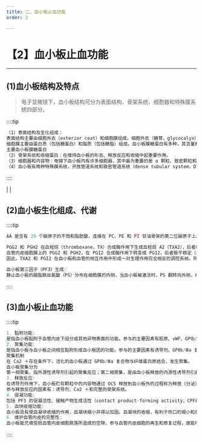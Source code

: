 ```yaml
---
title: 二、血小板止血功能
order: 2

---
```


# 【2】血小板止血功能

<kaodian :text="'血液学检验记忆卡'" />

<!-- ###### 第二十八章 血栓与止血的基本理论

> 临床血液学检验 -->

<beitiX/>

---

## (1)血小板结构及特点

<son :text="'血液学检验记忆卡'" text1="(1)血小板结构及特点" :textOption="[['了解','基础知识','相关专业知识'],['掌握','基础知识','相关专业知识'],['掌握','基础知识','相关专业知识']]" />

> 电子显微镜下，血小板结构可分为表面结构、骨架系统、细胞器和特殊膜系统四部分。

::::tip

```js
（1）表面结构及生化组成：
表面结构主要由细胞外衣（exterior coat）和细胞膜组成。细胞外衣（糖萼，glycocalyx）覆盖于血小板的外表面，主要由糖蛋白（glycoprotein，GP）的糖链部分组成，是许多血小板受体（如 ADP、肾上腺素、胶原、凝血酶等）所在部位。
细胞膜主要由蛋白质（包括糖蛋白）和脂质（包括糖脂）组成。血小板膜糖蛋白有多种，其含量和功能见下表。血小板质膜上还有 Na ＋-K ＋-ATP 酶（钠泵）、 Ca2 ＋-Mg2 ＋-ATP 酶（钙泵）和其他阴离子泵，它们对维持血小板膜内外的离子梯度和平衡起着重要作用。
主要血小板膜糖蛋白
（2）骨架系统和收缩蛋白：在维持血小板的形态、释放反应和收缩中起重要作用。
（3）细胞器和内容物：电镜下血小板内有许多细胞器，其中最为重要的是 α 颗粒、致密颗粒和溶酶体颗粒三种。其中，α 颗粒含量最多，估计每个血小板中约含 100 个。三种颗粒中含有多种物质与血小板功能相关。
（4）血小板有两种特殊膜系统，开放管道系统和致密管道系统（dense tubular system，DTS），分别参与血小板内与血浆中物质交换和花生四烯酸代谢和前列腺素合成。同时是 DTS Ca2 ＋的贮存部位，通过 Ca2 ＋-Mg2 ＋-ATP 酶（钙泵）将血小板胞质中的 Ca2 ＋转送至 DTS 内；同样，Ca2 ＋也可从 DTS 内释放至胞质中，从而调控血小板收缩蛋白收缩活动及血小板释放反应。

```

::::

| <!-- | 名称 | 分子量（kD）                                               | 主要功能 |
| ---- | ---- | ---------------------------------------------------------- |
| GPIa | 160  | 与 GPⅡa 形成复合物，是胶原的受体                           |
| GPIb | 165  | 与 GPⅨ 形成复合物，是 vWF 的受体，参与血小板黏附反应       |
| GPIc | 148  | 与 GPⅡa 形成复合物，是 Fn 的受体                           |
| GPⅡa | 130  | 与 GPIa 或 GPIc 形成复合物，是胶原和 Fn 的受体             |
| GPⅡb | 147  | 与 GPⅢa 形成复合物，是纤维蛋白原的受体，参与血小板聚集反应 |
| GPⅢa | 105  | 与 GPⅡb 形成复合物                                         |
| GPⅣ  | 88   | 是 TSP 的受体                                              |
| GPⅤ  | 82   | 是凝血酶的受体                                             |
| GPⅨ  | 22   | 与 GPIb 形成复合物                                         | -->      |

<!--
详见下表。
三种血小板颗粒及其内容物

| 致密颗粒（δ 颗粒） | α 颗粒                   | 溶酶体颗粒（λ 颗粒） |
| ------------------ | ------------------------ | -------------------- |
| ADP                | β 血小板球蛋白（β-TG）   | 酸性水解酶           |
| ATP                | 血小板第四因子（PF4）    | β-半乳糖苷酶         |
| 5-HT               | TSP                      | β-葡萄糖醛酸酶       |
| Ca2 ＋             | vWF                      | 弹性硬蛋白酶         |
| 抗纤溶酶           | 纤维蛋白原，纤维连接蛋白 | 胶原酶               |
| 焦磷酸盐           | 因子 Ⅴ，因子 Ⅺ           | 肝素酶               |

|
| 因子 ⅩⅢα 亚基 |
|
|
| 趋化因子 |
|
|
| 通透因子 |
|
|
| 白蛋白 |
|
|
| α1 抗胰蛋白酶（α1-AT） |
|
|
| α2 巨球蛋白（α2-M） |
|
|
| C1-抑制剂（C1-INH） |
|
|
| 血小板衍生促生长因子
（PDGF） |
| -->

## (2)血小板生化组成、代谢

<son :text="'血液学检验记忆卡'" text1="(2)血小板生化组成、代谢" :textOption="[['了解','基础知识','相关专业知识'],['掌握','基础知识','相关专业知识'],['掌握','基础知识','相关专业知识']]" />

::::tip

```js
AA 是含有 20 个碳原子的不饱和脂肪酸，连接在 PC、PE 和 PI 甘油骨架的第二位碳原子上。血小板受刺激时，胞质内 Ca2 ＋浓度升高，激活 PLA2 和 PLC，在两者的作用下，AA 从这些磷脂中游离出来。在环氧化酶作用下，AA 转变为前列腺素环内过氧化物（PGG2，PGH2）。

PGG2 和 PGH2 在血栓烷（thromboxane，TX）合成酶作用下生成血栓烷 A2（TXA2），后者极不稳定（半衰期约为 30s），很快自发地转变为稳定而无活性的最终产物血栓烷 B2（TXB2）。TXA2 是腺苷酸环化酶的重要抑制剂，使 cAMP 生成减少，从而促进血小板聚集和血管收缩。
血管内皮细胞膜上的 PGG2 和 PGH2，在 PGI2 合成酶作用下转变成 PGI2，后者极不稳定（半衰期约为 2 ～ 3min），很快自发地转变为稳定而无活性的最终产物 6-酮-PGF1α。PGI2 是腺苷酸环化酶的重要兴奋剂，使 cAMP 生成增加，从而抑制血小板聚集和扩张血管。
因此，TXA2 和 PGI2 在血小板和血管的相互作用中形成一对生理作用完全相反的调控系统。阿司匹林因其抑制了环氧化酶，从而抑制了 TXA2 的生成，发挥抑制血小板聚集的作用。

血小板第三因子（PF3）生成:
静止血小板的磷脂酰丝氨酸（PS）分布在细胞膜的内侧，当血小板被激活时，PS 翻转向外侧，成为 PF3。PF3 为凝血因子（因子 Ⅸa、Ⅷa、Ⅴa）的活化提供磷脂催化表面。

```

::::

## (3)血小板止血功能

<son :text="'血液学检验记忆卡'" text1="(3)血小板止血功能" :textOption="[['掌握','基础知识','相关专业知识'],['熟练掌握','基础知识','相关专业知识'],['熟练掌握','基础知识','相关专业知识']]" />

::::tip

```js
1. 黏附功能:
是指血小板黏附于血管内皮下组分或其他异物表面的功能。参与的主要因素有胶原、vWF、GPⅠb/Ⅸ 复合物、GPⅠa/Ⅱa 复合物。
2. 聚集功能:
是指血小板与血小板之间相互黏附形成血小板团的功能。参与的主要因素有诱导剂、GPⅡb/Ⅲa 复合物、纤维蛋白原、Ca2 ＋。诱导剂主要有 ADP、胶原、凝血酶、肾上腺素、AA 等。
聚集机制
在 Ca2 ＋存在条件下，活化的血小板通过 GPⅡb/Ⅲa 复合物与纤维蛋白原结合，发生聚集。
血小板聚集分为
第一相聚集，指外源性诱导剂引起的聚集反应；第二相聚集，是由血小板释放的内源性诱导剂引起的聚集反应。
3. 释放反应:
在诱导剂作用下，血小板贮存颗粒中的内容物通过 OCS 释放到血小板外的过程称为释放（分泌）反应。
参与释放反应的因素有：诱导剂、Ca2 ＋和完整的骨架系统。
4. 促凝功能:
包括 PF3 的促凝活性、接触产物生成活性（contact product-forming activity，CPFA）、胶原诱导的凝血活性（collegen induced coagulant activity，CICA）、α 颗粒中凝血因子的释放等。
5. 血块收缩功能:
血小板具有使血凝块收缩的作用，血凝块缩小并得以加固。血凝块的收缩，有利于伤口的缩小和愈合。
6. 维护血管内皮的完整性:
血小板能充填受损血管内皮细胞脱落所造成的空隙，参与血管内皮细胞的再生和修复过程，故能增强血管壁的抗力，减低血管壁的通透性和脆性。
```

::::
